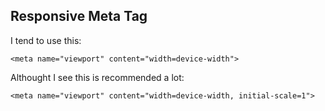 ## Responsive Meta Tag
I tend to use this:

`<meta name="viewport" content="width=device-width">`

Althought I see this is recommended a lot:

`<meta name="viewport" content="width=device-width, initial-scale=1">`


